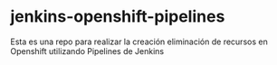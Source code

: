 # jenkins-openshift-pipelines
Esta es una repo para realizar la creación eliminación de recursos en Openshift utilizando Pipelines de Jenkins
